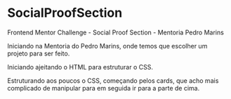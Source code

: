 # SocialProofSection
Frontend Mentor Challenge - Social Proof Section - Mentoria Pedro Marins

Iniciando na Mentoria do Pedro Marins, onde temos que escolher um projeto para ser feito. 

Iniciando ajeitando o HTML para estruturar o CSS.

Estruturando aos poucos o CSS, começando pelos cards, que acho mais complicado de manipular para em seguida ir para a parte de cima.
